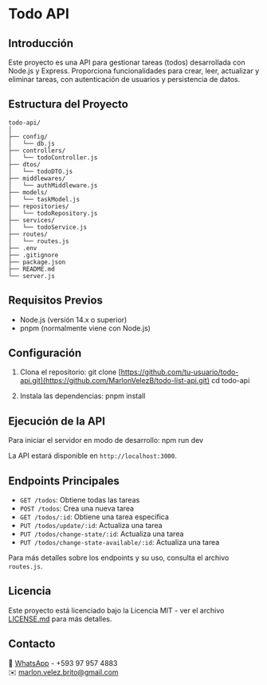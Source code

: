 # Todo API

## Introducción

Este proyecto es una API para gestionar tareas (todos) desarrollada con Node.js y Express. Proporciona funcionalidades para crear, leer, actualizar y eliminar tareas, con autenticación de usuarios y persistencia de datos.

## Estructura del Proyecto

```
todo-api/
│
├── config/
│   └── db.js
├── controllers/
│   └── todoController.js
├── dtos/
│   └── todoDTO.js
├── middlewares/
│   └── authMiddleware.js
├── models/
│   └── taskModel.js
├── repositories/
│   └── todoRepository.js
├── services/
│   └── todoService.js
├── routes/
│   └── routes.js
├── .env
├── .gitignore
├── package.json
├── README.md
└── server.js
```

## Requisitos Previos

- Node.js (versión 14.x o superior)
- pnpm (normalmente viene con Node.js)

## Configuración

1. Clona el repositorio:
git clone [https://github.com/tu-usuario/todo-api.git](https://github.com/MarlonVelezB/todo-list-api.git)
cd todo-api

2. Instala las dependencias:
pnpm install

## Ejecución de la API

Para iniciar el servidor en modo de desarrollo:
npm run dev

La API estará disponible en `http://localhost:3000`.

## Endpoints Principales

- `GET /todos`: Obtiene todas las tareas
- `POST /todos`: Crea una nueva tarea
- `GET /todos/:id`: Obtiene una tarea específica
- `PUT /todos/update/:id`: Actualiza una tarea
- `PUT /todos/change-state/:id`: Actualiza una tarea
- `PUT /todos/change-state-available/:id`: Actualiza una tarea

Para más detalles sobre los endpoints y su uso, consulta el archivo `routes.js`.

## Licencia

Este proyecto está licenciado bajo la Licencia MIT - ver el archivo [LICENSE.md](LICENSE.md) para más detalles.

## Contacto

📱 [WhatsApp](https://wa.me/593979574883?text=Hola,%20vi%20tu%20repositorio%20en%20GitHub) - +593 97 957 4883  
✉️ [marlon.velez.brito@gmail.com](mailto:marlon.velez.brito@gmail.com)

